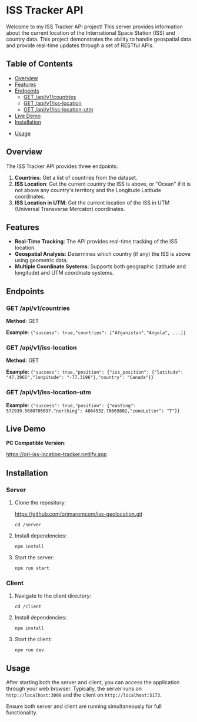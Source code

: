# ISS Tracker API

Welcome to my ISS Tracker API project! This server provides information about the current location of the International Space Station (ISS) and country data. This project demonstrates the ability to handle geospatial data and provide real-time updates through a set of RESTful APIs.

## Table of Contents

- [Overview](#overview)
- [Features](#features)
- [Endpoints](#endpoints)
  - [GET /api/v1/countries](#get-ap-iv1countries)
  - [GET /api/v1/iss-location](#get-api-v1-iss-location)
  - [GET /api/v1/iss-location-utm](#get-api-v1-iss-location-utm)
- [Live Demo](#live-demo)
- [Installation](#installation)
* [Usage](#usage)


## Overview

The ISS Tracker API provides three endpoints:

1. **Countries**: Get a list of countries from the dataset.
2. **ISS Location**: Get the current country the ISS is above, or "Ocean" if it is not above any country's territory and the Longitude Latitude coordinates.
3. **ISS Location in UTM**: Get the current location of the ISS in UTM (Universal Transverse Mercator) coordinates.

## Features

- **Real-Time Tracking**: The API provides real-time tracking of the ISS location.
- **Geospatial Analysis**: Determines which country (if any) the ISS is above using geometric data.
- **Multiple Coordinate Systems**: Supports both geographic (latitude and longitude) and UTM coordinate systems.

## Endpoints

### GET /api/v1/countries

**Method**: GET

**Example**: 
```{"success": true,"countries": ["Afganistan","Angola", ...]}```


### GET /api/v1/iss-location

**Method**: GET

**Example**: 
```{"success": true,"position": {"iss_position": {"latitude": "47.3965","longitude": "-77.3196"},"country": "Canada"}}```


### GET /api/v1/iss-location-utm

**Example**: 
```{"success": true,"position": {"easting": 572939.5680705097,"northing": 4864532.76669802,"zoneLetter": "T"}}```

## Live Demo

**PC Compatible Version**:

https://ori-iss-location-tracker.netlify.app

## Installation

### Server

1. Clone the repository:

    https://github.com/orimaromcom/iss-geolocation.git

    ```cd /server```

2. Install dependencies:

    ```npm install```

3. Start the server:

   ```npm run start```

### Client

1. Navigate to the client directory:

    ```cd /client```

2. Install dependencies:

    ```npm install```

3. Start the client:

    ```npm run dev```

## Usage

After starting both the server and client, you can access the application through your web browser. Typically, the server runs on `http://localhost:3000` and the client on `http://localhost:5173`. 

Ensure both server and client are running simultaneously for full functionality.





   





